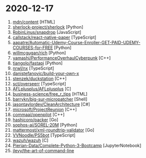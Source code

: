 # 2020-12-17

1. [mdn/content](https://github.com/mdn/content "The content behind MDN Web Docs") [HTML]
2. [sherlock-project/sherlock](https://github.com/sherlock-project/sherlock "🔎 Hunt down social media accounts by username across social networks") [Python]
3. [RobinLinus/snapdrop](https://github.com/RobinLinus/snapdrop "A Progressive Web App for local file sharing") [JavaScript]
4. [callstack/react-native-paper](https://github.com/callstack/react-native-paper "Material Design for React Native (Android & iOS)") [TypeScript]
5. [aapatre/Automatic-Udemy-Course-Enroller-GET-PAID-UDEMY-COURSES-for-FREE](https://github.com/aapatre/Automatic-Udemy-Course-Enroller-GET-PAID-UDEMY-COURSES-for-FREE "Do you want to LEARN NEW STUFF for FREE? Don't worry, with the power of web-scraping and automation, this script will find the necessary Udemy coupons & enroll you for PAID UDEMY COURSES, ABSOLUTELY FREE!") [Python]
6. [willmcgugan/rich](https://github.com/willmcgugan/rich "Rich is a Python library for rich text and beautiful formatting in the terminal.") [Python]
7. [yamashi/PerformanceOverhaulCyberpunk](https://github.com/yamashi/PerformanceOverhaulCyberpunk "Performance boost, bug fixes and hacks for fun for Cyberpunk 2077") [C++]
8. [tiangolo/fastapi](https://github.com/tiangolo/fastapi "FastAPI framework, high performance, easy to learn, fast to code, ready for production") [Python]
9. [nrwl/nx](https://github.com/nrwl/nx "Extensible Dev Tools for Monorepos") [TypeScript]
10. [danistefanovic/build-your-own-x](https://github.com/danistefanovic/build-your-own-x "🤓 Build your own (insert technology here)") 
11. [stenzek/duckstation](https://github.com/stenzek/duckstation "Fast PlayStation 1 emulator for PC and Android") [C++]
12. [sct/overseerr](https://github.com/sct/overseerr "Request management and media discovery tool for the Plex ecosystem") [TypeScript]
13. [AFLplusplus/AFLplusplus](https://github.com/AFLplusplus/AFLplusplus "The fuzzer afl++ is afl with community patches, qemu 5.1 upgrade, collision-free coverage, enhanced laf-intel & redqueen, AFLfast++ power schedules, MOpt mutators, unicorn_mode, and a lot more!") [C]
14. [business-science/free_r_tips](https://github.com/business-science/free_r_tips "Free R-Tips is a FREE Newsletter provided by Business Science. It comes with bite-sized code tutorials every Tuesday.") [HTML]
15. [barrykn/big-sur-micropatcher](https://github.com/barrykn/big-sur-micropatcher "A primitive USB patcher for installing macOS Big Sur on unsupported Macs") [Shell]
16. [jasontaylordev/CleanArchitecture](https://github.com/jasontaylordev/CleanArchitecture "Clean Architecture Solution Template for Angular 10 and .NET 5") [C#]
17. [microsoft/ProjectReunion](https://github.com/microsoft/ProjectReunion "Project Reunion is an evolution of the Windows developer platform that will make it more compatible, agile, modern and open.") [C++]
18. [commaai/openpilot](https://github.com/commaai/openpilot "openpilot is an open source driver assistance system. openpilot performs the functions of Automated Lane Centering and Adaptive Cruise Control for over 85 supported car makes and models.") [C++]
19. [hashicorp/packer](https://github.com/hashicorp/packer "Packer is a tool for creating identical machine images for multiple platforms from a single source configuration.") [Go]
20. [sophos-ai/SOREL-20M](https://github.com/sophos-ai/SOREL-20M "Sophos-ReversingLabs 20 million sample dataset") [Python]
21. [mattermost/xml-roundtrip-validator](https://github.com/mattermost/xml-roundtrip-validator "") [Go]
22. [VVNoodle/PS5bot](https://github.com/VVNoodle/PS5bot "bot to monitor PS5 stock and auto-purchase when available") [TypeScript]
23. [wazuh/wazuh](https://github.com/wazuh/wazuh "Wazuh - The Open Source Security Platform") [C]
24. [Pierian-Data/Complete-Python-3-Bootcamp](https://github.com/Pierian-Data/Complete-Python-3-Bootcamp "Course Files for Complete Python 3 Bootcamp Course on Udemy") [JupyterNotebook]
25. [jlevy/the-art-of-command-line](https://github.com/jlevy/the-art-of-command-line "Master the command line, in one page") 
